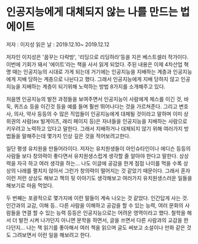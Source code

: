 # 인공지능에게 대체되지 않는 나를 만드는 법 에이트
저자 : 이지성
읽은 날 : 2019.12.10~ 2019.12.12

저자인 이지성은 '꿈꾸는 다락방', '리딩으로 리딩하라'등을 지은 베스트셀러 작가이다. 이번에 기회가 돼서 '에이트'라는 책을 사서 읽게 되었다. 주된 내용은 이제 4차산업 혁명 때는 인공지능의 시대로 가게 되는데 거기에는 인공지능을 지배하는 계층과 인공지능에게 지배 당하는 계층으로 나뉜다고 했다. 그래서 인공지능에게 지배 당하지 않고 인공지능을 지배하는 계층이 되기위해 노력하는 방법 8가지를 소개해주고 있다.

처음엔 인공지능의 발전 과정들을 보여주면서 인공지능이 사람에게 체스를 이긴 것, 바둑, 퀴즈쇼 등을 이긴것 등을 예를 들며 훨씬 뛰어나다는 것을 가르쳐준다. 그리고 변호사, 의사, 약사 등등의 수 많은 직업들이 인공지능에게 대체될 것이라고 말하며 이미 상위권의 사람(ex 빌게이츠, 래리 페이지 등)은 자녀들을 인공지능을 지배하는 사람으로 키우려고 노력하고 있다고 말한다. 그래서 지배하거나 대체되지 않기 위해 여러가지 방법들을 말해주는데 몇가지 인상 깊은 것을 적어보려고한다.

일단 평생 유치원을 만들어라이다. 저자는 유치원생들이 아인슈타인이나 에디슨 등등의 사람들 보다 창의력이 좋다면서 유치원생스럽게 생각할 줄 알아야 한다고 말한다. 상상력을 자극 하고 여러 생각을 하는... 나도 이글에 공감을 한게 점점 나이를 먹을 수록 상상의 나래를 펼치지 않아서 그런가 창의력이 떨어지는 것 같았기 때문이다. 그래서 혼자 이런 저런 상상도 해보고 책의 뒷 이야기도 생각해보고 여러가지 유치원생스러운 일들을 해보기로 마음 먹었다.

두 번째는 포괄적으로 몇가지에 이런 말들이 계속 나오는 것 같았다. 인간답게 사는 것. 인간과의 교감, 이해 등.. 다른 사람을 이해하고 공감을 할 수 있는 능력, 여러 문화의 사람들을 연결 할 수 있는 능력 등등은 인공지능으로는 어려운 영역이라고 했다. 철학을 해서 더 발전 시켜 나가던지 아니면 문학을 하면서, 글을 쓰면서 다른 사람과의 교감을 한다던지... 나는 책 읽기를 좋아해서 여러 책을 읽으며 글도 써보고 소설이나 만화 같은 것도 그려보면서 이런 일을 해보려고 한다.